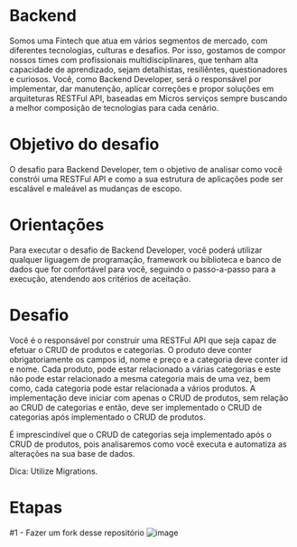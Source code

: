 # Backend

Somos uma Fintech que atua em vários segmentos de mercado, com diferentes tecnologias, culturas e desafios. Por isso, gostamos de compor nossos times com profissionais multidisciplinares, que tenham alta capacidade de aprendizado, sejam detalhistas, resiliêntes, questionadores e curiosos. Você, como Backend Developer, será o responsável por implementar, dar manutenção, aplicar correções e propor soluções em arquiteturas RESTFul API, baseadas em Micros serviços sempre buscando a melhor composição de tecnologias para cada cenário.

# Objetivo do desafio

O desafio para Backend Developer, tem o objetivo de analisar como você constrói uma RESTFul API e como a sua estrutura de aplicações pode ser escalável e maleável as mudanças de escopo.

# Orientações

Para executar o desafio de Backend Developer, você poderá utilizar qualquer liguagem de programação, framework ou biblioteca e banco de dados que for confortável para você, seguindo o passo-a-passo para a execução, atendendo aos critérios de aceitação.

# Desafio

Você é o responsável por construir uma RESTFul API que seja capaz de efetuar o CRUD de produtos e categorias. O produto deve conter obrigatoriamente os campos id, nome e preço e a categoria deve conter id e nome. Cada produto, pode estar relacionado a várias categorias e este não pode estar relacionado a mesma categoria mais de uma vez, bem como, cada categoria pode estar relacionada a vários produtos. A implementação deve iniciar com apenas o CRUD de produtos, sem relação ao CRUD de categorias e então, deve ser implementado o CRUD de categorias após implementado o CRUD de produtos.

É imprescindível que o CRUD de categorias seja implementado após o CRUD de produtos, pois analisaremos como você executa e automatiza as alterações na sua base de dados.

Dica: Utilize Migrations.

# Etapas

#1 - Fazer um fork desse repositório
![image](https://user-images.githubusercontent.com/80771610/111335799-0e913a80-864b-11eb-94a7-d3c7b6d17e0a.png)


